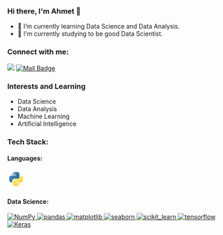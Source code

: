 ### Hi there, I'm Ahmet 👋





- 🌱 I’m currently learning Data Science and Data Analysis.
- 🔭 I'm currently studying to be good Data Scientist.



### Connect with me:

[![](https://img.shields.io/badge/linkedin-%230077B5.svg?&style=for-the-badge&logo=linkedin&logoColor=white)](https://www.linkedin.com/in/ahmetkarayel/)
[![Mail Badge](https://img.shields.io/badge/ahmetp.karayel06@gmail.com-c14438?style=for-the-badge&logo=Gmail&logoColor=white&link=mailto:ahmetp.karayel06@gmail.com)](mailto:ahmetp.karayel06@gmail.com)






### Interests and Learning

- Data Science
- Data Analysis
- Machine Learning
- Artificial Intelligence


<h3 align="left">Tech Stack:</h3>
<h4 align="left">Languages:</h4>
<p align="left">
    <a href="https://www.python.org" target="_blank"> <img src="https://raw.githubusercontent.com/devicons/devicon/master/icons/python/python-original.svg" alt="python" width="40" height="40"/> </a>

    
<h4 align="left">Data Science:</h4>
<p align="left">
	<a href="https://numpy.org/" target="_blank"> <img src="https://user-images.githubusercontent.com/50221806/86498201-a8bd8680-bd39-11ea-9d08-66b610a8dc01.png" alt="NumPy" width="40" height="40"/> </a>
	<a href="https://pandas.pydata.org/" target="_blank"> <img src="https://pandas.pydata.org/static/img/pandas_secondary_white.svg" alt="pandas" width="40" height="40"/> </a>
	<a href="https://matplotlib.org/" target="_blank"> <img src="https://matplotlib.org/stable/_images/sphx_glr_logos2_001.png" alt="matplotlib" width="30" height="30"/> </a>
	<a href="https://seaborn.pydata.org/" target="_blank"> <img src="https://seaborn.pydata.org/_images/logo-mark-lightbg.svg" alt="seaborn" width="35" height="30"/> </a>
	<a href="https://scikit-learn.org/" target="_blank"> <img src="https://upload.wikimedia.org/wikipedia/commons/0/05/Scikit_learn_logo_small.svg" alt="scikit_learn" width="40" height="40"/> </a>
	<a href="https://www.tensorflow.org" target="_blank"> <img src="https://www.vectorlogo.zone/logos/tensorflow/tensorflow-icon.svg" alt="tensorflow" width="40" height="40"/> </a> 
	<a href="https://keras.io/" target="_blank"> <img src="https://upload.wikimedia.org/wikipedia/commons/a/ae/Keras_logo.svg" alt="Keras" width="40" height="40"/> </a> 
</p>

